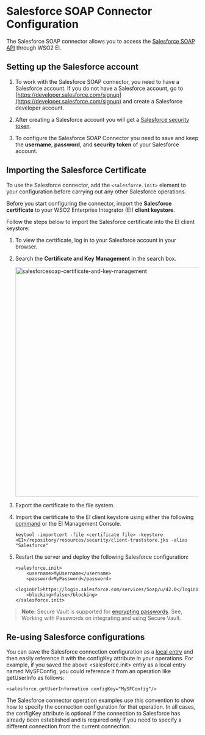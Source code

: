 # Salesforce SOAP Connector Configuration

The Salesforce SOAP connector allows you to access the [Salesforce SOAP API](https://developer.salesforce.com/docs/atlas.en-us.api.meta/api/sforce_api_quickstart_intro.htm?search_text=SOAP%20API%20Developer%20Guide) through WSO2 EI. 

## Setting up the Salesforce account

1. To work with the Salesforce SOAP connector, you need to have a Salesforce account. If you do not have a Salesforce account, go to [https://developer.salesforce.com/signup](https://developer.salesforce.com/signup) and create a Salesforce developer account.

2. After creating a Salesforce account you will get a [Salesforce security token](https://help.salesforce.com/articleView?id=user_security_token.htm&type=5). 

3. To configure the Salesforce SOAP Connector you need to save and keep the **username**, **password**, and **security token** of your Salesforce account.

## Importing the Salesforce Certificate

To use the Salesforce connector, add the `<salesforce.init>` element to your configuration before carrying out any other Salesforce operations.

Before you start configuring the connector, import the **Salesforce certificate** to your WSO2 Enterprise Integrator (EI) **client keystore**.

Follow the steps below to import the Salesforce certificate into the EI client keystore:

1. To view the certificate, log in to your Salesforce account in your browser.
2. Search the **Certificate and Key Management** in the search box.

   <img src="{{base_path}}/assets/img/integrate/connectors/salesforcesoap-certificste-and-key-management.png" title="salesforcesoap-certificste-and-key-management" width="600" alt="salesforcesoap-certificste-and-key-management"/>  
    
3. Export the certificate to the file system.
4. Import the certificate to the EI client keystore using either the following [command]({{base_path}}/install-and-setup/security/importing_ssl_certificate/) or the EI Management Console.

    ```
    keytool -importcert -file <certificate file> -keystore <EI>/repository/resources/security/client-truststore.jks -alias "Salesforce"
    ```

5. Restart the server and deploy the following Salesforce configuration:

    ```
    <salesforce.init>
        <username>MyUsername</username>
        <password>MyPassword</password>
        <loginUrl>https://login.salesforce.com/services/Soap/u/42.0</loginUrl>
        <blocking>false</blocking>
    </salesforce.init>
    ```

> **Note**: Secure Vault is supported for [encrypting passwords]({{base_path}}/install-and-setup/security/encrypting_plain_text/). See, Working with Passwords on integrating and using Secure Vault.

## Re-using Salesforce configurations

You can save the Salesforce connection configuration as a [local entry]({{base_path}}/integrate/develop/creating-artifacts/registry/creating-local-registry-entries/) and then easily reference it with the configKey attribute in your operations. For example, if you saved the above <salesforce.init> entry as a local entry named MySFConfig, you could reference it from an operation like getUserInfo as follows:

```
<salesforce.getUserInformation configKey="MySFConfig"/>
```
The Salesforce connector operation examples use this convention to show how to specify the connection configuration for that operation. In all cases, the configKey attribute is optional if the connection to Salesforce has already been established and is required only if you need to specify a different connection from the current connection.